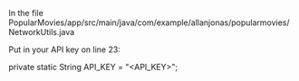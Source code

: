 In the file PopularMovies/app/src/main/java/com/example/allanjonas/popularmovies/NetworkUtils.java 

Put in your API key on line 23:

private static String API_KEY = "<API_KEY>";
